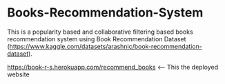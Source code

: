 # Books-Recommendation-System
This is a popularity based and collaborative filtering based books recommendation system using Book Recommendation Dataset (https://www.kaggle.com/datasets/arashnic/book-recommendation-dataset).

https://book-r-s.herokuapp.com/recommend_books <-- This the deployed website
